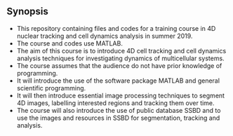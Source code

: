## Synopsis
* This repository containing files and codes for a training course in 4D nuclear tracking and cell dynamics analysis in summer 2019.
* The course and codes use MATLAB.
* The aim of this course is to introduce 4D cell tracking and cell dynamics analysis techniques for investigating dynamics of multicellular systems. 
* The course assumes that the audience do not have prior knowledge of programming. 
* It will introduce the use of the software package MATLAB and general scientific programming. 
* It will then introduce essential image processing techniques to segment 4D images, labelling interested regions and tracking them over time. 
* The course will also introduce the use of public database SSBD and to use the images and resources in SSBD for segmentation, tracking and analysis.
